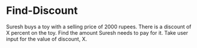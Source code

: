 # Find-Discount
Suresh buys a toy with a selling price of 2000 rupees. There is a discount of X percent on the toy. Find the amount Suresh needs to pay for it. Take user input for the value of discount, X.
